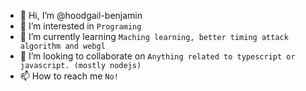- 👋 Hi, I’m @hoodgail-benjamin
- 👀 I’m interested in `Programing`
- 🌱 I’m currently learning `Maching learning, better timing attack algorithm and webgl`
- 💞️ I’m looking to collaborate on `Anything related to typescript or javascript. (mostly nodejs)`
- 📫 How to reach me `No!`
